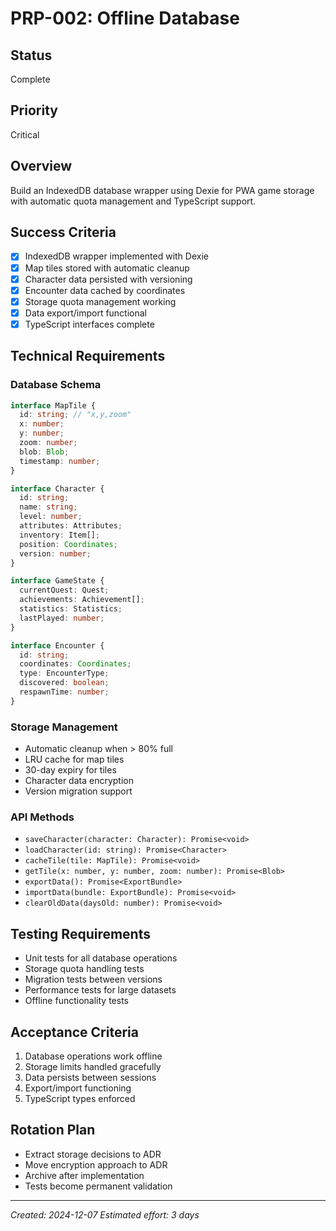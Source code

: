 # PRP-002: Offline Database

## Status
Complete

## Priority
Critical

## Overview
Build an IndexedDB database wrapper using Dexie for PWA game storage with automatic quota management and TypeScript support.

## Success Criteria
- [x] IndexedDB wrapper implemented with Dexie
- [x] Map tiles stored with automatic cleanup
- [x] Character data persisted with versioning
- [x] Encounter data cached by coordinates
- [x] Storage quota management working
- [x] Data export/import functional
- [x] TypeScript interfaces complete

## Technical Requirements

### Database Schema
```typescript
interface MapTile {
  id: string; // "x,y,zoom"
  x: number;
  y: number;
  zoom: number;
  blob: Blob;
  timestamp: number;
}

interface Character {
  id: string;
  name: string;
  level: number;
  attributes: Attributes;
  inventory: Item[];
  position: Coordinates;
  version: number;
}

interface GameState {
  currentQuest: Quest;
  achievements: Achievement[];
  statistics: Statistics;
  lastPlayed: number;
}

interface Encounter {
  id: string;
  coordinates: Coordinates;
  type: EncounterType;
  discovered: boolean;
  respawnTime: number;
}
```

### Storage Management
- Automatic cleanup when > 80% full
- LRU cache for map tiles
- 30-day expiry for tiles
- Character data encryption
- Version migration support

### API Methods
- `saveCharacter(character: Character): Promise<void>`
- `loadCharacter(id: string): Promise<Character>`
- `cacheTile(tile: MapTile): Promise<void>`
- `getTile(x: number, y: number, zoom: number): Promise<Blob>`
- `exportData(): Promise<ExportBundle>`
- `importData(bundle: ExportBundle): Promise<void>`
- `clearOldData(daysOld: number): Promise<void>`

## Testing Requirements
- Unit tests for all database operations
- Storage quota handling tests
- Migration tests between versions
- Performance tests for large datasets
- Offline functionality tests

## Acceptance Criteria
1. Database operations work offline
2. Storage limits handled gracefully
3. Data persists between sessions
4. Export/import functioning
5. TypeScript types enforced

## Rotation Plan
- Extract storage decisions to ADR
- Move encryption approach to ADR
- Archive after implementation
- Tests become permanent validation

---
*Created: 2024-12-07*
*Estimated effort: 3 days*